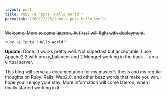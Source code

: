 ```yaml
---
layout: post
title: ruby -e "puts 'Hello World'"
permalink: /2007/2/25/ruby-e-puts-hello-world
---
```

<p><del>Welcome. More to come lateron. At first I will fight with deployment.</del></p>
<pre><code>ruby -e "puts 'Hello World'"</code></pre>

<p><strong>Update:</strong> Done. It works pretty well. Not superfast but acceptable. I use Apache2.2 with proxy_balancer and 2 Mongrel working in the back ... an a virtual server.</p>

<p>This blog will serve as documentation for my master's thesis and my regular thoughts on Ruby. Rails, Web2.0, and other buzz words that make you win. I hope you'll enjoy your stay. More information will come lateron, when I finally started working in it.</p>
